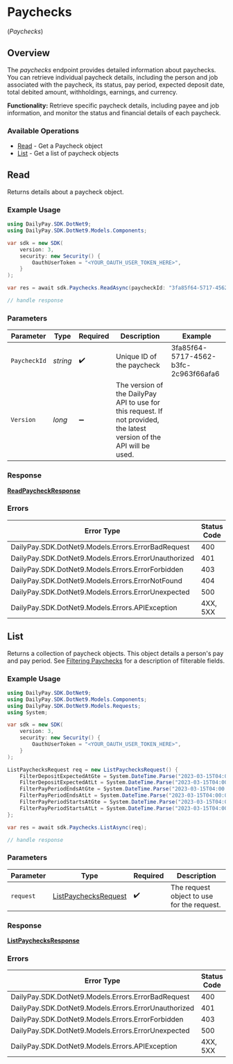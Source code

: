 # Paychecks
(*Paychecks*)

## Overview

The _paychecks_ endpoint provides detailed information about paychecks. 
You can retrieve individual paycheck details, including the
person and job associated with the paycheck, its status, pay period,
expected deposit date, total debited amount, withholdings, earnings, and
currency.

**Functionality:** Retrieve specific paycheck details, including payee and
job information, and monitor the status and financial details of each
paycheck.


### Available Operations

* [Read](#read) - Get a Paycheck object
* [List](#list) - Get a list of paycheck objects

## Read

Returns details about a paycheck object.

### Example Usage

<!-- UsageSnippet language="csharp" operationID="readPaycheck" method="get" path="/rest/paychecks/{paycheck_id}" -->
```csharp
using DailyPay.SDK.DotNet9;
using DailyPay.SDK.DotNet9.Models.Components;

var sdk = new SDK(
    version: 3,
    security: new Security() {
        OauthUserToken = "<YOUR_OAUTH_USER_TOKEN_HERE>",
    }
);

var res = await sdk.Paychecks.ReadAsync(paycheckId: "3fa85f64-5717-4562-b3fc-2c963f66afa6");

// handle response
```

### Parameters

| Parameter                                                                                                              | Type                                                                                                                   | Required                                                                                                               | Description                                                                                                            | Example                                                                                                                |
| ---------------------------------------------------------------------------------------------------------------------- | ---------------------------------------------------------------------------------------------------------------------- | ---------------------------------------------------------------------------------------------------------------------- | ---------------------------------------------------------------------------------------------------------------------- | ---------------------------------------------------------------------------------------------------------------------- |
| `PaycheckId`                                                                                                           | *string*                                                                                                               | :heavy_check_mark:                                                                                                     | Unique ID of the paycheck                                                                                              | 3fa85f64-5717-4562-b3fc-2c963f66afa6                                                                                   |
| `Version`                                                                                                              | *long*                                                                                                                 | :heavy_minus_sign:                                                                                                     | The version of the DailyPay API to use for this request. If not provided, the latest version of the API will be used.<br/> |                                                                                                                        |

### Response

**[ReadPaycheckResponse](../../Models/Requests/ReadPaycheckResponse.md)**

### Errors

| Error Type                                           | Status Code                                          | Content Type                                         |
| ---------------------------------------------------- | ---------------------------------------------------- | ---------------------------------------------------- |
| DailyPay.SDK.DotNet9.Models.Errors.ErrorBadRequest   | 400                                                  | application/vnd.api+json                             |
| DailyPay.SDK.DotNet9.Models.Errors.ErrorUnauthorized | 401                                                  | application/vnd.api+json                             |
| DailyPay.SDK.DotNet9.Models.Errors.ErrorForbidden    | 403                                                  | application/vnd.api+json                             |
| DailyPay.SDK.DotNet9.Models.Errors.ErrorNotFound     | 404                                                  | application/vnd.api+json                             |
| DailyPay.SDK.DotNet9.Models.Errors.ErrorUnexpected   | 500                                                  | application/vnd.api+json                             |
| DailyPay.SDK.DotNet9.Models.Errors.APIException      | 4XX, 5XX                                             | \*/\*                                                |

## List

Returns a collection of paycheck objects. This object details a person's pay and pay period.
See [Filtering Paychecks](https://developer.dailypay.com/tag/Filtering#section/Supported-Endpoint-Filters) for a description of filterable fields.


### Example Usage

<!-- UsageSnippet language="csharp" operationID="listPaychecks" method="get" path="/rest/paychecks" -->
```csharp
using DailyPay.SDK.DotNet9;
using DailyPay.SDK.DotNet9.Models.Components;
using DailyPay.SDK.DotNet9.Models.Requests;
using System;

var sdk = new SDK(
    version: 3,
    security: new Security() {
        OauthUserToken = "<YOUR_OAUTH_USER_TOKEN_HERE>",
    }
);

ListPaychecksRequest req = new ListPaychecksRequest() {
    FilterDepositExpectedAtGte = System.DateTime.Parse("2023-03-15T04:00:00Z"),
    FilterDepositExpectedAtLt = System.DateTime.Parse("2023-03-15T04:00:00Z"),
    FilterPayPeriodEndsAtGte = System.DateTime.Parse("2023-03-15T04:00:00Z"),
    FilterPayPeriodEndsAtLt = System.DateTime.Parse("2023-03-15T04:00:00Z"),
    FilterPayPeriodStartsAtGte = System.DateTime.Parse("2023-03-15T04:00:00Z"),
    FilterPayPeriodStartsAtLt = System.DateTime.Parse("2023-03-15T04:00:00Z"),
};

var res = await sdk.Paychecks.ListAsync(req);

// handle response
```

### Parameters

| Parameter                                                             | Type                                                                  | Required                                                              | Description                                                           |
| --------------------------------------------------------------------- | --------------------------------------------------------------------- | --------------------------------------------------------------------- | --------------------------------------------------------------------- |
| `request`                                                             | [ListPaychecksRequest](../../Models/Requests/ListPaychecksRequest.md) | :heavy_check_mark:                                                    | The request object to use for the request.                            |

### Response

**[ListPaychecksResponse](../../Models/Requests/ListPaychecksResponse.md)**

### Errors

| Error Type                                           | Status Code                                          | Content Type                                         |
| ---------------------------------------------------- | ---------------------------------------------------- | ---------------------------------------------------- |
| DailyPay.SDK.DotNet9.Models.Errors.ErrorBadRequest   | 400                                                  | application/vnd.api+json                             |
| DailyPay.SDK.DotNet9.Models.Errors.ErrorUnauthorized | 401                                                  | application/vnd.api+json                             |
| DailyPay.SDK.DotNet9.Models.Errors.ErrorForbidden    | 403                                                  | application/vnd.api+json                             |
| DailyPay.SDK.DotNet9.Models.Errors.ErrorUnexpected   | 500                                                  | application/vnd.api+json                             |
| DailyPay.SDK.DotNet9.Models.Errors.APIException      | 4XX, 5XX                                             | \*/\*                                                |